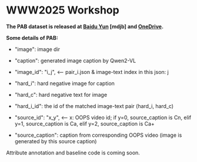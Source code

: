 # WWW2025 Workshop

**The PAB dataset is released at [Baidu Yun](https://pan.baidu.com/s/1gqY6DuTL-EStXlH0dz05ng) [mdjb] and [OneDrive](https://1drv.ms/f/c/afc02d7952f9b34d/Epb3qCEwsMJOjYIx-sMm_rkBbZfyiD8I-bRmLp0X-rT1vQ?e=7gyGco).**


**Some details of PAB:**

* "image": image dir

* "caption": generated image caption by Qwen2-VL

* "image_id": "i_j", <-- pair_i.json & image-text index in this json: j

* "hard_i": hard negative image for caption

* "hard_c": hard negative text for image

* "hard_i_id": the id of the matched image-text pair (hard_i, hard_c) 

* "source_id": "x_y", <-- x: OOPS video id; if y=0, source_caption is Cn, elif y=1, source_caption is Ca, elif y=2, source_caption is Ca+

* "source_caption": caption from corresponding OOPS video (image is generated by this source caption)


Attribute annotation and baseline code is coming soon.
